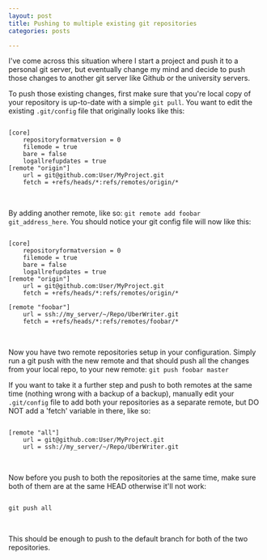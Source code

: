 ```yaml
---
layout: post
title: Pushing to multiple existing git repositories
categories: posts

---
```


I've come across this situation where I start a project and push it to a personal git server, but eventually change my mind and decide to push those changes to another git server like Github or the university servers.

To push those existing changes, first make sure that you're local copy of your repository is up-to-date with a simple `git pull`. You want to edit the existing `.git/config` file that originally looks like this:

~~~

[core]
	repositoryformatversion = 0
	filemode = true
	bare = false
	logallrefupdates = true
[remote "origin"]
	url = git@github.com:User/MyProject.git
	fetch = +refs/heads/*:refs/remotes/origin/*

~~~
<br>

By adding another remote, like so: `git remote add foobar git_address_here`. You should notice your git config file will now like this:

~~~

[core]
	repositoryformatversion = 0
	filemode = true
	bare = false
	logallrefupdates = true
[remote "origin"]
	url = git@github.com:User/MyProject.git
	fetch = +refs/heads/*:refs/remotes/origin/*

[remote "foobar"]
	url = ssh://my_server/~/Repo/UberWriter.git
	fetch = +refs/heads/*:refs/remotes/foobar/*
~~~

<br>

Now you have two remote repositories setup in your configuration. Simply run a git push with the new remote and that should push all the changes from your local repo, to your new remote: `git push foobar master`

If you want to take it a further step and push to both remotes at the same time (nothing wrong with a backup of a backup), manually edit your `.git/config` file to add both your repositories as a separate remote, but DO NOT add a 'fetch' variable in there, like so:

~~~

[remote "all"]
	url = git@github.com:User/MyProject.git
	url = ssh://my_server/~/Repo/UberWriter.git
~~~

<br>

Now before you push to both the repositories at the same time, make sure both of them are at the same HEAD otherwise it'll not work:

~~~

git push all

~~~
<br>

This should be enough to push to the default branch for both of the two repositories.